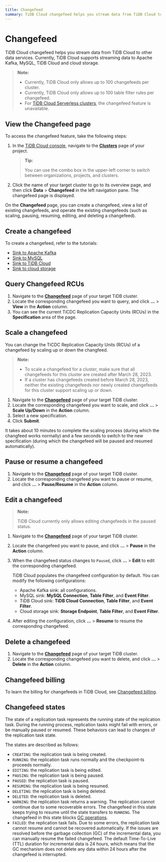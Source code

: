 ```yaml
---
title: Changefeed
summary: TiDB Cloud changefeed helps you stream data from TiDB Cloud to other data services.
---
```


# Changefeed

TiDB Cloud changefeed helps you stream data from TiDB Cloud to other data services. Currently, TiDB Cloud supports streaming data to Apache Kafka, MySQL, TiDB Cloud and cloud storage.

> **Note:**
>
> - Currently, TiDB Cloud only allows up to 100 changefeeds per cluster.
> - Currently, TiDB Cloud only allows up to 100 table filter rules per changefeed.
> - For [TiDB Cloud Serverless clusters](/tidb-cloud/select-cluster-tier.md#tidb-cloud-serverless), the changefeed feature is unavailable.

## View the Changefeed page

To access the changefeed feature, take the following steps:

1. In the [TiDB Cloud console](https://tidbcloud.com), navigate to the [**Clusters**](https://tidbcloud.com/project/clusters) page of your project.

    > **Tip:**
    >
    > You can use the combo box in the upper-left corner to switch between organizations, projects, and clusters.

2. Click the name of your target cluster to go to its overview page, and then click **Data** > **Changefeed** in the left navigation pane. The changefeed page is displayed.

On the **Changefeed** page, you can create a changefeed, view a list of existing changefeeds, and operate the existing changefeeds (such as scaling, pausing, resuming, editing, and deleting a changefeed).

## Create a changefeed

To create a changefeed, refer to the tutorials:

- [Sink to Apache Kafka](/tidb-cloud/changefeed-sink-to-apache-kafka.md)
- [Sink to MySQL](/tidb-cloud/changefeed-sink-to-mysql.md)
- [Sink to TiDB Cloud](/tidb-cloud/changefeed-sink-to-tidb-cloud.md)
- [Sink to cloud storage](/tidb-cloud/changefeed-sink-to-cloud-storage.md)

## Query Changefeed RCUs

1. Navigate to the [**Changefeed**](#view-the-changefeed-page) page of your target TiDB cluster.
2. Locate the corresponding changefeed you want to query, and click **...** > **View** in the **Action** column.
3. You can see the current TiCDC Replication Capacity Units (RCUs) in the **Specification** area of the page.

## Scale a changefeed

You can change the TiCDC Replication Capacity Units (RCUs) of a changefeed by scaling up or down the changfeed.

> **Note:**
>
> - To scale a changefeed for a cluster, make sure that all changefeeds for this cluster are created after March 28, 2023.
> - If a cluster has changefeeds created before March 28, 2023, neither the existing changefeeds nor newly created changefeeds for this cluster support scaling up or down.

1. Navigate to the [**Changefeed**](#view-the-changefeed-page) page of your target TiDB cluster.
2. Locate the corresponding changefeed you want to scale, and click **...** > **Scale Up/Down** in the **Action** column.
3. Select a new specification.
4. Click **Submit**.

It takes about 10 minutes to complete the scaling process (during which the changfeed works normally) and a few seconds to switch to the new specification (during which the changefeed will be paused and resumed automatically).

## Pause or resume a changefeed

1. Navigate to the [**Changefeed**](#view-the-changefeed-page) page of your target TiDB cluster.
2. Locate the corresponding changefeed you want to pause or resume, and click **...** > **Pause/Resume** in the **Action** column.

## Edit a changefeed

> **Note:**
>
> TiDB Cloud currently only allows editing changefeeds in the paused status.

1. Navigate to the [**Changefeed**](#view-the-changefeed-page) page of your target TiDB cluster.
2. Locate the changefeed you want to pause, and click **...** > **Pause** in the **Action** column.
3. When the changefeed status changes to `Paused`, click **...** > **Edit** to edit the corresponding changefeed.

    TiDB Cloud populates the changefeed configuration by default. You can modify the following configurations:

    - Apache Kafka sink: all configurations.
    - MySQL sink: **MySQL Connection**, **Table Filter**, and **Event Filter**.
    - TiDB Cloud sink: **TiDB Cloud Connection**, **Table Filter**, and **Event Filter**.
    - Cloud storage sink: **Storage Endpoint**, **Table Filter**, and **Event Filter**.

4. After editing the configuration, click **...** > **Resume** to resume the corresponding changefeed.

## Delete a changefeed

1. Navigate to the [**Changefeed**](#view-the-changefeed-page) page of your target TiDB cluster.
2. Locate the corresponding changefeed you want to delete, and click **...** > **Delete** in the **Action** column.

## Changefeed billing

To learn the billing for changefeeds in TiDB Cloud, see [Changefeed billing](/tidb-cloud/tidb-cloud-billing-ticdc-rcu.md).

## Changefeed states

The state of a replication task represents the running state of the replication task. During the running process, replication tasks might fail with errors, or be manually paused or resumed. These behaviors can lead to changes of the replication task state.

The states are described as follows:

- `CREATING`: the replication task is being created.
- `RUNNING`: the replication task runs normally and the checkpoint-ts proceeds normally.
- `EDITING`: the replication task is being edited.
- `PAUSING`: the replication task is being paused.
- `PAUSED`: the replication task is paused.
- `RESUMING`: the replication task is being resumed.
- `DELETING`: the replication task is being deleted.
- `DELETED`: the replication task is deleted.
- `WARNING`: the replication task returns a warning. The replication cannot continue due to some recoverable errors. The changefeed in this state keeps trying to resume until the state transfers to `RUNNING`. The changefeed in this state blocks [GC operations](https://docs.pingcap.com/tidb/stable/garbage-collection-overview).
- `FAILED`: the replication task fails. Due to some errors, the replication task cannot resume and cannot be recovered automatically. If the issues are resolved before the garbage collection (GC) of the incremental data, you can manually resume the failed changefeed. The default Time-To-Live (TTL) duration for incremental data is 24 hours, which means that the GC mechanism does not delete any data within 24 hours after the changefeed is interrupted.
